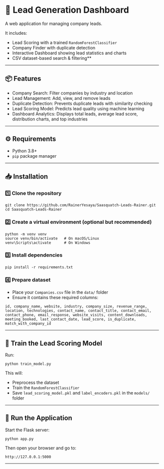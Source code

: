 
# 🏢 Lead Generation Dashboard

A web application for managing company leads.

It includes:

- Lead Scoring with a trained `RandomForestClassifier`
- Company Finder with duplicate detection
- Interactive Dashboard showing lead statistics and charts
- CSV dataset-based search & filtering**

---

## 📦 Features

- Company Search: Filter companies by industry and location
- Lead Management: Add, view, and remove leads
- Duplicate Detection: Prevents duplicate leads with similarity checking
- Lead Scoring Model: Predicts lead quality using machine learning
- Dashboard Analytics: Displays total leads, average lead score, distribution charts, and top industries

---

## ⚙️ Requirements

- Python 3.8+
- `pip` package manager

---

## 📥 Installation

### 1️⃣ Clone the repository

```
git clone https://github.com/RainerYesaya/Saasquatch-Leads-Rainer.git
cd Saasquatch-Leads-Rainer
````

### 2️⃣ Create a virtual environment (optional but recommended)

```
python -m venv venv
source venv/bin/activate   # On macOS/Linux
venv\Scripts\activate      # On Windows
```

### 3️⃣ Install dependencies

```
pip install -r requirements.txt
```

### 4️⃣ Prepare dataset

* Place your `Companies.csv` file in the `data/` folder
* Ensure it contains these required columns:

```
id, company_name, website, industry, company_size, revenue_range, location, technologies, contact_name, contact_title, contact_email, contact_phone, email_response, website_visits, content_downloads, meeting_booked, last_contact_date, lead_score, is_duplicate, match_with_company_id
```

---

## 🤖 Train the Lead Scoring Model

Run:

```
python train_model.py
```

This will:

* Preprocess the dataset
* Train the `RandomForestClassifier`
* Save `lead_scoring_model.pkl` and `label_encoders.pkl` in the `models/` folder

---

## 🚀 Run the Application

Start the Flask server:

```
python app.py
```

Then open your browser and go to:

```
http://127.0.0.1:5000
```

---



```


